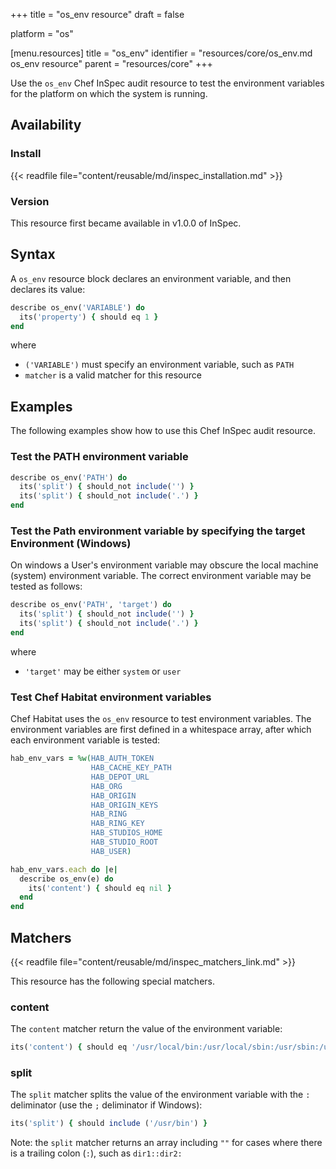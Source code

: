 +++
title = "os_env resource"
draft = false

platform = "os"

[menu.resources]
    title = "os_env"
    identifier = "resources/core/os_env.md os_env resource"
    parent = "resources/core"
+++

Use the `os_env` Chef InSpec audit resource to test the environment variables for the platform on which the system is running.

## Availability

### Install

{{< readfile file="content/reusable/md/inspec_installation.md" >}}

### Version

This resource first became available in v1.0.0 of InSpec.

## Syntax

A `os_env` resource block declares an environment variable, and then declares its value:

```ruby
describe os_env('VARIABLE') do
  its('property') { should eq 1 }
end
```

where

- `('VARIABLE')` must specify an environment variable, such as `PATH`
- `matcher` is a valid matcher for this resource

## Examples

The following examples show how to use this Chef InSpec audit resource.

### Test the PATH environment variable

```ruby
describe os_env('PATH') do
  its('split') { should_not include('') }
  its('split') { should_not include('.') }
end
```

### Test the Path environment variable by specifying the target Environment (Windows)

On windows a User's environment variable may obscure the local machine (system) environment variable. The correct environment variable may be tested as follows:

```ruby
describe os_env('PATH', 'target') do
  its('split') { should_not include('') }
  its('split') { should_not include('.') }
end
```

where

- `'target'` may be either `system` or `user`

### Test Chef Habitat environment variables

Chef Habitat uses the `os_env` resource to test environment variables. The environment variables are first defined in a whitespace array, after which each environment variable is tested:

```ruby
hab_env_vars = %w(HAB_AUTH_TOKEN
                  HAB_CACHE_KEY_PATH
                  HAB_DEPOT_URL
                  HAB_ORG
                  HAB_ORIGIN
                  HAB_ORIGIN_KEYS
                  HAB_RING
                  HAB_RING_KEY
                  HAB_STUDIOS_HOME
                  HAB_STUDIO_ROOT
                  HAB_USER)

hab_env_vars.each do |e|
  describe os_env(e) do
    its('content') { should eq nil }
  end
end
```

## Matchers

{{< readfile file="content/reusable/md/inspec_matchers_link.md" >}}

This resource has the following special matchers.

### content

The `content` matcher return the value of the environment variable:

```ruby
its('content') { should eq '/usr/local/bin:/usr/local/sbin:/usr/sbin:/usr/bin:/sbin' }
```

### split

The `split` matcher splits the value of the environment variable with the `:` deliminator (use the `;` deliminator if Windows):

```ruby
its('split') { should include ('/usr/bin') }
```

Note: the `split` matcher returns an array including `""` for cases where there is a trailing colon (`:`), such as `dir1::dir2:`
